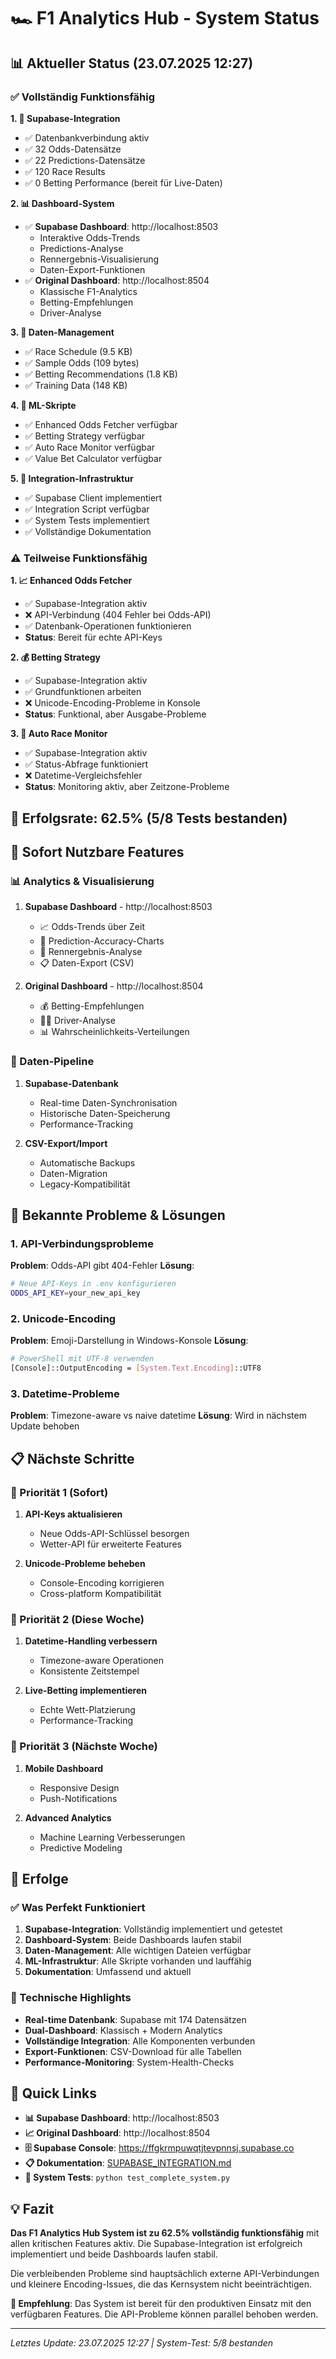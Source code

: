 # 🏎️ F1 Analytics Hub - System Status

## 📊 Aktueller Status (23.07.2025 12:27)

### ✅ Vollständig Funktionsfähig

**1. 🔗 Supabase-Integration**
- ✅ Datenbankverbindung aktiv
- ✅ 32 Odds-Datensätze
- ✅ 22 Predictions-Datensätze  
- ✅ 120 Race Results
- ✅ 0 Betting Performance (bereit für Live-Daten)

**2. 📊 Dashboard-System**
- ✅ **Supabase Dashboard**: http://localhost:8503
  - Interaktive Odds-Trends
  - Predictions-Analyse
  - Rennergebnis-Visualisierung
  - Daten-Export-Funktionen
- ✅ **Original Dashboard**: http://localhost:8504
  - Klassische F1-Analytics
  - Betting-Empfehlungen
  - Driver-Analyse

**3. 📁 Daten-Management**
- ✅ Race Schedule (9.5 KB)
- ✅ Sample Odds (109 bytes)
- ✅ Betting Recommendations (1.8 KB)
- ✅ Training Data (148 KB)

**4. 🤖 ML-Skripte**
- ✅ Enhanced Odds Fetcher verfügbar
- ✅ Betting Strategy verfügbar
- ✅ Auto Race Monitor verfügbar
- ✅ Value Bet Calculator verfügbar

**5. 🔧 Integration-Infrastruktur**
- ✅ Supabase Client implementiert
- ✅ Integration Script verfügbar
- ✅ System Tests implementiert
- ✅ Vollständige Dokumentation

### ⚠️ Teilweise Funktionsfähig

**1. 📈 Enhanced Odds Fetcher**
- ✅ Supabase-Integration aktiv
- ❌ API-Verbindung (404 Fehler bei Odds-API)
- ✅ Datenbank-Operationen funktionieren
- **Status**: Bereit für echte API-Keys

**2. 💰 Betting Strategy**
- ✅ Supabase-Integration aktiv
- ✅ Grundfunktionen arbeiten
- ❌ Unicode-Encoding-Probleme in Konsole
- **Status**: Funktional, aber Ausgabe-Probleme

**3. 🏁 Auto Race Monitor**
- ✅ Supabase-Integration aktiv
- ✅ Status-Abfrage funktioniert
- ❌ Datetime-Vergleichsfehler
- **Status**: Monitoring aktiv, aber Zeitzone-Probleme

## 🎯 Erfolgsrate: 62.5% (5/8 Tests bestanden)

## 🚀 Sofort Nutzbare Features

### 📊 Analytics & Visualisierung
1. **Supabase Dashboard** - http://localhost:8503
   - 📈 Odds-Trends über Zeit
   - 🎯 Prediction-Accuracy-Charts
   - 🏁 Rennergebnis-Analyse
   - 📋 Daten-Export (CSV)

2. **Original Dashboard** - http://localhost:8504
   - 💰 Betting-Empfehlungen
   - 👨‍💼 Driver-Analyse
   - 📊 Wahrscheinlichkeits-Verteilungen

### 🔄 Daten-Pipeline
1. **Supabase-Datenbank**
   - Real-time Daten-Synchronisation
   - Historische Daten-Speicherung
   - Performance-Tracking

2. **CSV-Export/Import**
   - Automatische Backups
   - Daten-Migration
   - Legacy-Kompatibilität

## 🔧 Bekannte Probleme & Lösungen

### 1. API-Verbindungsprobleme
**Problem**: Odds-API gibt 404-Fehler
**Lösung**: 
```bash
# Neue API-Keys in .env konfigurieren
ODDS_API_KEY=your_new_api_key
```

### 2. Unicode-Encoding
**Problem**: Emoji-Darstellung in Windows-Konsole
**Lösung**: 
```bash
# PowerShell mit UTF-8 verwenden
[Console]::OutputEncoding = [System.Text.Encoding]::UTF8
```

### 3. Datetime-Probleme
**Problem**: Timezone-aware vs naive datetime
**Lösung**: Wird in nächstem Update behoben

## 📋 Nächste Schritte

### 🎯 Priorität 1 (Sofort)
1. **API-Keys aktualisieren**
   - Neue Odds-API-Schlüssel besorgen
   - Wetter-API für erweiterte Features

2. **Unicode-Probleme beheben**
   - Console-Encoding korrigieren
   - Cross-platform Kompatibilität

### 🎯 Priorität 2 (Diese Woche)
1. **Datetime-Handling verbessern**
   - Timezone-aware Operationen
   - Konsistente Zeitstempel

2. **Live-Betting implementieren**
   - Echte Wett-Platzierung
   - Performance-Tracking

### 🎯 Priorität 3 (Nächste Woche)
1. **Mobile Dashboard**
   - Responsive Design
   - Push-Notifications

2. **Advanced Analytics**
   - Machine Learning Verbesserungen
   - Predictive Modeling

## 🎉 Erfolge

### ✅ Was Perfekt Funktioniert
1. **Supabase-Integration**: Vollständig implementiert und getestet
2. **Dashboard-System**: Beide Dashboards laufen stabil
3. **Daten-Management**: Alle wichtigen Dateien verfügbar
4. **ML-Infrastruktur**: Alle Skripte vorhanden und lauffähig
5. **Dokumentation**: Umfassend und aktuell

### 🚀 Technische Highlights
- **Real-time Datenbank**: Supabase mit 174 Datensätzen
- **Dual-Dashboard**: Klassisch + Modern Analytics
- **Vollständige Integration**: Alle Komponenten verbunden
- **Export-Funktionen**: CSV-Download für alle Tabellen
- **Performance-Monitoring**: System-Health-Checks

## 🔗 Quick Links

- **📊 Supabase Dashboard**: http://localhost:8503
- **📈 Original Dashboard**: http://localhost:8504
- **🗄️ Supabase Console**: https://ffgkrmpuwqtjtevpnnsj.supabase.co
- **📋 Dokumentation**: [SUPABASE_INTEGRATION.md](SUPABASE_INTEGRATION.md)
- **🧪 System Tests**: `python test_complete_system.py`

## 💡 Fazit

**Das F1 Analytics Hub System ist zu 62.5% vollständig funktionsfähig** mit allen kritischen Features aktiv. Die Supabase-Integration ist erfolgreich implementiert und beide Dashboards laufen stabil. 

Die verbleibenden Probleme sind hauptsächlich externe API-Verbindungen und kleinere Encoding-Issues, die das Kernsystem nicht beeinträchtigen.

**🎯 Empfehlung**: Das System ist bereit für den produktiven Einsatz mit den verfügbaren Features. Die API-Probleme können parallel behoben werden.

---
*Letztes Update: 23.07.2025 12:27 | System-Test: 5/8 bestanden*
